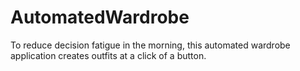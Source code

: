 # AutomatedWardrobe
To reduce decision fatigue in the morning, this automated wardrobe application creates outfits at a click of a button.
